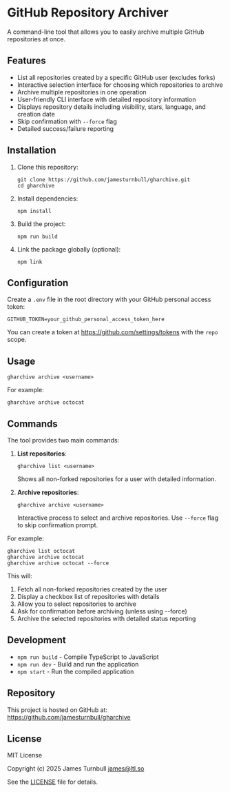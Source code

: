 # GitHub Repository Archiver

A command-line tool that allows you to easily archive multiple GitHub repositories at once.

## Features

- List all repositories created by a specific GitHub user (excludes forks)
- Interactive selection interface for choosing which repositories to archive
- Archive multiple repositories in one operation
- User-friendly CLI interface with detailed repository information
- Displays repository details including visibility, stars, language, and creation date
- Skip confirmation with `--force` flag
- Detailed success/failure reporting

## Installation

1. Clone this repository:

   ```
   git clone https://github.com/jamesturnbull/gharchive.git
   cd gharchive
   ```

2. Install dependencies:

   ```
   npm install
   ```

3. Build the project:

   ```
   npm run build
   ```

4. Link the package globally (optional):
   ```
   npm link
   ```

## Configuration

Create a `.env` file in the root directory with your GitHub personal access token:

```
GITHUB_TOKEN=your_github_personal_access_token_here
```

You can create a token at https://github.com/settings/tokens with the `repo` scope.

## Usage

```
gharchive archive <username>
```

For example:

```
gharchive archive octocat
```

## Commands

The tool provides two main commands:

1. **List repositories**:

   ```
   gharchive list <username>
   ```

   Shows all non-forked repositories for a user with detailed information.

2. **Archive repositories**:
   ```
   gharchive archive <username>
   ```
   Interactive process to select and archive repositories.
   Use `--force` flag to skip confirmation prompt.

For example:

```
gharchive list octocat
gharchive archive octocat
gharchive archive octocat --force
```

This will:

1. Fetch all non-forked repositories created by the user
2. Display a checkbox list of repositories with details
3. Allow you to select repositories to archive
4. Ask for confirmation before archiving (unless using --force)
5. Archive the selected repositories with detailed status reporting

## Development

- `npm run build` - Compile TypeScript to JavaScript
- `npm run dev` - Build and run the application
- `npm start` - Run the compiled application

## Repository

This project is hosted on GitHub at: https://github.com/jamesturnbull/gharchive

## License

MIT License

Copyright (c) 2025 James Turnbull <james@ltl.so>

See the [LICENSE](LICENSE) file for details.
